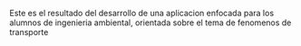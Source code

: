 Este es el resultado del desarrollo de una aplicacion enfocada para los alumnos de ingenieria ambiental, orientada sobre el tema de fenomenos de transporte
